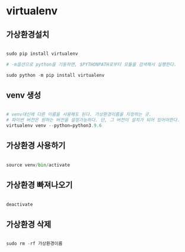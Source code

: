 # virtualenv

## 가상환경설치

```python

sudo pip install virtualenv

# -m옵션으로 python을 기동하면, $PYTHONPATH로부터 모듈을 검색해서 실행한다.

sudo python -m pip install virtualenv

```

## venv 생성

```python

# venv대신에 다른 이름을 사용해도 된다. 가상환경이름을 지정하는 곳.
# 파이썬 버전은 원하는 버전을 설정가능하다. 단, 그 버전이 설치가 되어 있어야한다.
virtualenv venv --python=python3.9.6

```

## 가상환경 사용하기

```python

source venv/bin/activate

```

## 가상환경 빠져나오기

```python

deactivate

```

## 가상환경 삭제

```python

sudo rm -rf 가상환경이름

```
